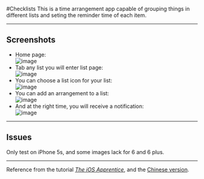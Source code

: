 #Checklists
This is a time arrangement app capable of grouping things in different lists and seting the reminder time of each item. 

----------------------
## Screenshots
* Home page:  
![image](./Screenshots/homepage.png)  
* Tab any list you will enter list page:  
![image](./Screenshots/listpage.png)
* You can choose a list icon for your list:   
![image](./Screenshots/chooseIcon.png)
* You can add an arrangement to a list:  
![image](./Screenshots/addItem.png)
* And at the right time, you will receive a notification:    
![image](./Screenshots/notification.png)  

-----------------------
## Issues
Only test on iPhone 5s, and some images lack for 6 and 6 plus.

-----------------------
Reference from the tutorial [*The iOS Apprentice*](http://www.raywenderlich.com/store/ios-apprentice), and the [Chinese version](https://github.com/eseedo/kidscoding).
